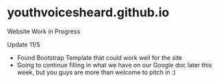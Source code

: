 # youthvoicesheard.github.io

Website Work in Progress

Update 11/5
- Found Bootstrap Template that could work well for the site
- Going to continue filling in what we have on our Google doc later this week, but you guys are more than welcome to pitch in :)
